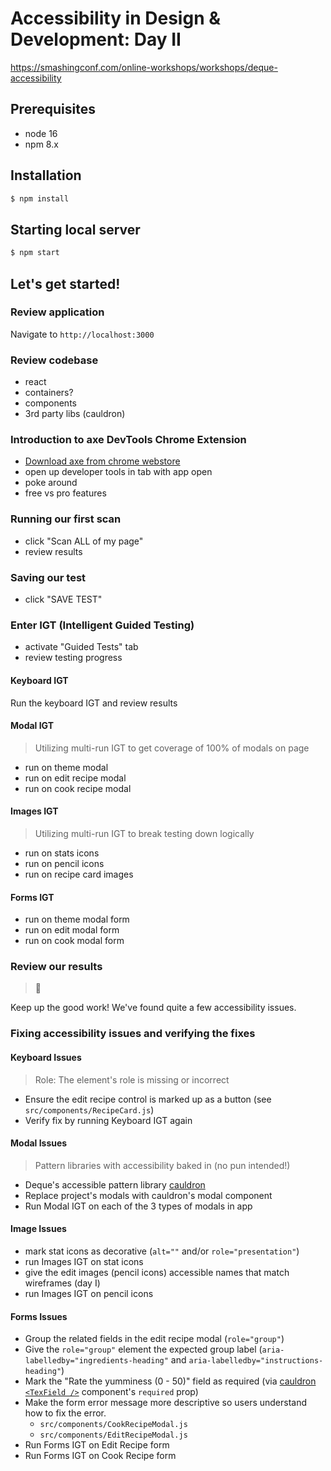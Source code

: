 # Accessibility in Design & Development: Day II

https://smashingconf.com/online-workshops/workshops/deque-accessibility

## Prerequisites

- node 16
- npm 8.x

## Installation

```sh
$ npm install
```

## Starting local server

```sh
$ npm start
```

## Let's get started!

### Review application

Navigate to `http://localhost:3000`

### Review codebase

- react
- containers?
- components
- 3rd party libs (cauldron)

### Introduction to axe DevTools Chrome Extension

- [Download axe from chrome webstore](https://chrome.google.com/webstore/detail/axe-devtools-web-accessib/lhdoppojpmngadmnindnejefpokejbdd)
- open up developer tools in tab with app open
- poke around
- free vs pro features

### Running our first scan

- click "Scan ALL of my page"
- review results

### Saving our test

- click "SAVE TEST"

### Enter IGT (Intelligent Guided Testing)

- activate "Guided Tests" tab
- review testing progress

#### Keyboard IGT

Run the keyboard IGT and review results

#### Modal IGT

> Utilizing multi-run IGT to get coverage of 100% of modals on page

- run on theme modal
- run on edit recipe modal
- run on cook recipe modal

#### Images IGT

> Utilizing multi-run IGT to break testing down logically

- run on stats icons
- run on pencil icons
- run on recipe card images

#### Forms IGT

- run on theme modal form
- run on edit modal form
- run on cook modal form

### Review our results

> :tada:

Keep up the good work! We've found quite a few accessibility issues.

### Fixing accessibility issues and verifying the fixes

#### Keyboard Issues

> Role: The element's role is missing or incorrect

- Ensure the edit recipe control is marked up as a button (see `src/components/RecipeCard.js`)
- Verify fix by running Keyboard IGT again

#### Modal Issues

> Pattern libraries with accessibility baked in (no pun intended!)

- Deque's accessible pattern library [cauldron](https://cauldron.dequelabs.com/)
- Replace project's modals with cauldron's modal component
- Run Modal IGT on each of the 3 types of modals in app

#### Image Issues

- mark stat icons as decorative (`alt=""` and/or `role="presentation"`)
- run Images IGT on stat icons
- give the edit images (pencil icons) accessible names that match wireframes (day I)
- run Images IGT on pencil icons

#### Forms Issues

- Group the related fields in the edit recipe modal (`role="group"`)
- Give the `role="group"` element the expected group label (`aria-labelledby="ingredients-heading"` and `aria-labelledby="instructions-heading"`)
- Mark the "Rate the yumminess (0 - 50)" field as required (via [cauldron `<TexField />`](https://cauldron.dequelabs.com/components/TextField) component's `required` prop)
- Make the form error message more descriptive so users understand how to fix the error.
  - `src/components/CookRecipeModal.js`
  - `src/components/EditRecipeModal.js`
- Run Forms IGT on Edit Recipe form
- Run Forms IGT on Cook Recipe form
